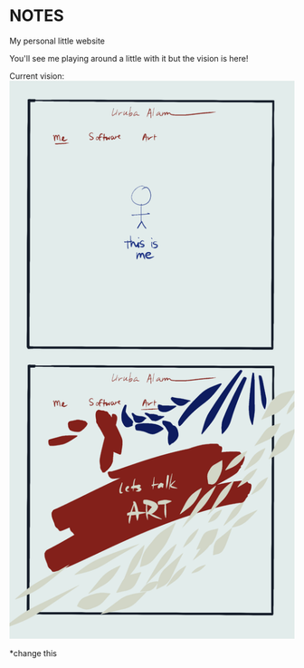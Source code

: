 # NOTES
My personal little website 

You'll see me playing around a little with it but the vision is here!

Current vision:
![Alt text](images/visionPlan.jpg)

*change this